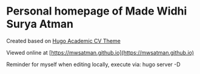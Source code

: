 # Personal homepage of Made Widhi Surya Atman

Created based on [Hugo Academic CV Theme](https://github.com/HugoBlox/theme-academic-cv)

Viewed online at [https://mwsatman.github.io](https://mwsatman.github.io)

Reminder for myself when editing locally, execute via: 
hugo server -D
